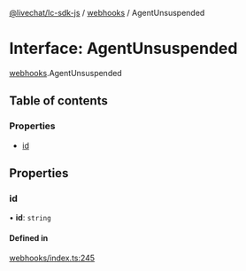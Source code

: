 [@livechat/lc-sdk-js](../README.md) / [webhooks](../modules/webhooks.md) / AgentUnsuspended

# Interface: AgentUnsuspended

[webhooks](../modules/webhooks.md).AgentUnsuspended

## Table of contents

### Properties

- [id](webhooks.AgentUnsuspended.md#id)

## Properties

### id

• **id**: `string`

#### Defined in

[webhooks/index.ts:245](https://github.com/livechat/lc-sdk-js/blob/125a327/src/webhooks/index.ts#L245)
